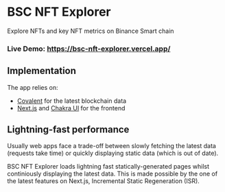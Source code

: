 # BSC NFT Explorer

Explore NFTs and key NFT metrics on Binance Smart chain

### Live Demo: https://bsc-nft-explorer.vercel.app/

## Implementation

The app relies on:

- [Covalent](https://www.covalenthq.com/) for the latest blockchain data
- [Next.js](https://nextjs.org/) and [Chakra UI](https://chakra-ui.com/) for the frontend

## Lightning-fast performance

Usually web apps face a trade-off between slowly fetching the latest data (requests take time) or quickly displaying static data (which is out of date).

BSC NFT Explorer loads lightning fast statically-generated pages whilst continiously displaying the latest data. This is made possible by the one of the latest features on Next.js, Incremental Static Regeneration (ISR).
